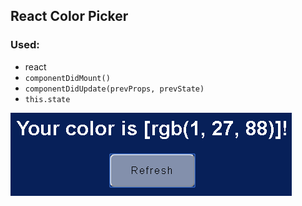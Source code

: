 ## React Color Picker

### Used:
- react
- `componentDidMount()`
- `componentDidUpdate(prevProps, prevState)`
- `this.state`

![screenshot](./img/scrn.png)